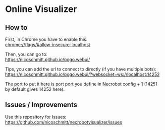 # Online Visualizer

## How to

First, in Chrome you have to enable this:  
[chrome://flags/#allow-insecure-localhost](chrome://flags/#allow-insecure-localhost)

Then, you can go to:  
https://nicoschmitt.github.io/pogo.webui/

Tips, you can add the url to connect to directly (if you have multiple bots):  
https://nicoschmitt.github.io/pogo.webui/?websocket=ws://localhost:14252

The port to put it here is port port you define in Necrobot config + 1 (14251 by default gives 14252 here).

## Issues / Improvements

Use this repository for Issues: https://github.com/nicoschmitt/necrobotvisualizer/issues
